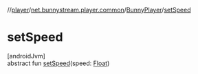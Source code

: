 //[player](../../../index.md)/[net.bunnystream.player.common](../index.md)/[BunnyPlayer](index.md)/[setSpeed](set-speed.md)

# setSpeed

[androidJvm]\
abstract fun [setSpeed](set-speed.md)(speed: [Float](https://kotlinlang.org/api/latest/jvm/stdlib/kotlin-stdlib/kotlin/-float/index.html))
